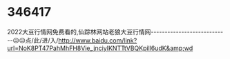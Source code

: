 # 346417
2022大豆行情网免费看的,仙踪林网站老狼大豆行情网----------------------------😥😥点/此/进/入/http://www.baidu.com/link?url=NoK8PT47PahMhFH8Vie_jnciyIKNTTtVBQKpill6udK&amp;wd
